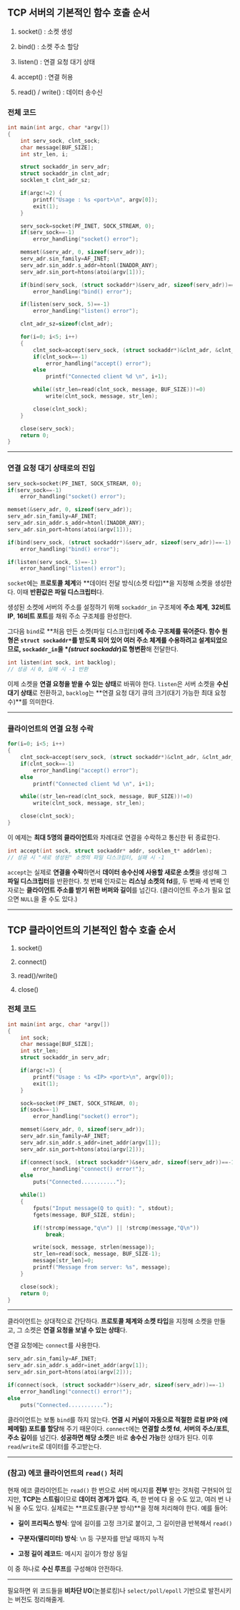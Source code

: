 
## TCP 서버의 기본적인 함수 호출 순서

1. socket() : 소켓 생성
    
2. bind() : 소켓 주소 할당
    
3. listen() : 연결 요청 대기 상태
    
4. accept() : 연결 허용
    
5. read() / write() : 데이터 송수신
    

### 전체 코드

```c
int main(int argc, char *argv[])
{
    int serv_sock, clnt_sock;
    char message[BUF_SIZE];
    int str_len, i;

    struct sockaddr_in serv_adr;
    struct sockaddr_in clnt_adr;
    socklen_t clnt_adr_sz;

    if(argc!=2) {
        printf("Usage : %s <port>\n", argv[0]);
        exit(1);
    }

    serv_sock=socket(PF_INET, SOCK_STREAM, 0);
    if(serv_sock==-1)
        error_handling("socket() error");

    memset(&serv_adr, 0, sizeof(serv_adr));
    serv_adr.sin_family=AF_INET;
    serv_adr.sin_addr.s_addr=htonl(INADDR_ANY);
    serv_adr.sin_port=htons(atoi(argv[1]));

    if(bind(serv_sock, (struct sockaddr*)&serv_adr, sizeof(serv_adr))==-1)
        error_handling("bind() error");

    if(listen(serv_sock, 5)==-1)
        error_handling("listen() error");

    clnt_adr_sz=sizeof(clnt_adr);

    for(i=0; i<5; i++)
    {
        clnt_sock=accept(serv_sock, (struct sockaddr*)&clnt_adr, &clnt_adr_sz);
        if(clnt_sock==-1)
            error_handling("accept() error");
        else
            printf("Connected client %d \n", i+1);

        while((str_len=read(clnt_sock, message, BUF_SIZE))!=0)
            write(clnt_sock, message, str_len);

        close(clnt_sock);
    }

    close(serv_sock);
    return 0;
}
```

---

### 연결 요청 대기 상태로의 진입

```c
serv_sock=socket(PF_INET, SOCK_STREAM, 0);
if(serv_sock==-1)
    error_handling("socket() error");

memset(&serv_adr, 0, sizeof(serv_adr));
serv_adr.sin_family=AF_INET;
serv_adr.sin_addr.s_addr=htonl(INADDR_ANY);
serv_adr.sin_port=htons(atoi(argv[1]));

if(bind(serv_sock, (struct sockaddr*)&serv_adr, sizeof(serv_adr))==-1)
    error_handling("bind() error");

if(listen(serv_sock, 5)==-1)
    error_handling("listen() error");
```

`socket`에는 **프로토콜 체계**와 **데이터 전달 방식(소켓 타입)**을 지정해 소켓을 생성한다. 이때 **반환값은 파일 디스크립터**다.

생성된 소켓에 서버의 주소를 설정하기 위해 `sockaddr_in` 구조체에 **주소 체계**, **32비트 IP**, **16비트 포트**를 채워 주소 구조체를 완성한다.

그다음 `bind`로 **처음 만든 소켓(파일 디스크립터)**에 **주소 구조체**를 묶어준다. 함수 원형은 `struct sockaddr*`를 받도록 되어 있어 **여러 주소 체계**를 수용하려고 설계되었으므로, `sockaddr_in`을 *_(struct sockaddr_)로 형변환**해 전달한다.

```c
int listen(int sock, int backlog);
// 성공 시 0, 실패 시 -1 반환
```

이제 소켓을 **연결 요청을 받을 수 있는 상태**로 바꿔야 한다. `listen`은 서버 소켓을 **수신 대기 상태**로 전환하고, `backlog`는 **연결 요청 대기 큐의 크기(대기 가능한 최대 요청 수)**를 의미한다.

---

### 클라이언트의 연결 요청 수락

```c
for(i=0; i<5; i++)
{
    clnt_sock=accept(serv_sock, (struct sockaddr*)&clnt_adr, &clnt_adr_sz);
    if(clnt_sock==-1)
        error_handling("accept() error");
    else
        printf("Connected client %d \n", i+1);

    while((str_len=read(clnt_sock, message, BUF_SIZE))!=0)
        write(clnt_sock, message, str_len);

    close(clnt_sock);
}
```

이 예제는 **최대 5명의 클라이언트**와 차례대로 연결을 수락하고 통신한 뒤 종료한다.

```c
int accept(int sock, struct sockaddr* addr, socklen_t* addrlen);
// 성공 시 "새로 생성된" 소켓의 파일 디스크립터, 실패 시 -1
```

`accept`는 실제로 **연결을 수락**하면서 **데이터 송수신에 사용할 새로운 소켓**을 생성해 그 **파일 디스크립터**를 반환한다. 첫 번째 인자로는 **리스닝 소켓의 fd**를, 두 번째·세 번째 인자로는 **클라이언트 주소를 받기 위한 버퍼와 길이**를 넘긴다. (클라이언트 주소가 필요 없으면 `NULL`을 줄 수도 있다.)

---

## TCP 클라이언트의 기본적인 함수 호출 순서

1. socket()
    
2. connect()
    
3. read()/write()
    
4. close()
    

### 전체 코드

```c
int main(int argc, char *argv[])
{
    int sock;
    char message[BUF_SIZE];
    int str_len;
    struct sockaddr_in serv_adr;

    if(argc!=3) {
        printf("Usage : %s <IP> <port>\n", argv[0]);
        exit(1);
    }

    sock=socket(PF_INET, SOCK_STREAM, 0);
    if(sock==-1)
        error_handling("socket() error");

    memset(&serv_adr, 0, sizeof(serv_adr));
    serv_adr.sin_family=AF_INET;
    serv_adr.sin_addr.s_addr=inet_addr(argv[1]);
    serv_adr.sin_port=htons(atoi(argv[2]));

    if(connect(sock, (struct sockaddr*)&serv_adr, sizeof(serv_adr))==-1)
        error_handling("connect() error!");
    else
        puts("Connected...........");

    while(1)
    {
        fputs("Input message(Q to quit): ", stdout);
        fgets(message, BUF_SIZE, stdin);

        if(!strcmp(message,"q\n") || !strcmp(message,"Q\n"))
            break;

        write(sock, message, strlen(message));
        str_len=read(sock, message, BUF_SIZE-1);
        message[str_len]=0;
        printf("Message from server: %s", message);
    }

    close(sock);
    return 0;
}
```

---

클라이언트는 상대적으로 간단하다. **프로토콜 체계와 소켓 타입**을 지정해 소켓을 만들고, 그 소켓은 **연결 요청을 보낼 수 있는 상태**다.

연결 요청에는 `connect`를 사용한다.

```c
serv_adr.sin_family=AF_INET;
serv_adr.sin_addr.s_addr=inet_addr(argv[1]);
serv_adr.sin_port=htons(atoi(argv[2]));

if(connect(sock, (struct sockaddr*)&serv_adr, sizeof(serv_adr))==-1)
    error_handling("connect() error!");
else
    puts("Connected...........");
```

클라이언트는 보통 `bind`를 하지 않는다. **연결 시 커널이 자동으로 적절한 로컬 IP와 (에페메럴) 포트를 할당**해 주기 때문이다. `connect`에는 **연결할 소켓 fd**, **서버의 주소/포트**, **주소 길이**를 넘긴다. **성공하면 해당 소켓**은 바로 **송수신 가능**한 상태가 된다. 이후 `read`/`write`로 데이터를 주고받는다.

---

### (참고) 에코 클라이언트의 `read()` 처리

현재 에코 클라이언트는 `read()` 한 번으로 서버 메시지를 **전부** 받는 것처럼 구현되어 있지만, **TCP는 스트림**이므로 **데이터 경계가 없다**. 즉, 한 번에 다 올 수도 있고, 여러 번 나눠 올 수도 있다. 실제로는 **프로토콜(구분 방식)**을 정해 처리해야 한다. 예를 들어:

- **길이 프리픽스 방식**: 앞에 길이를 고정 크기로 붙이고, 그 길이만큼 반복해서 `read()`
    
- **구분자(델리미터) 방식**: `\n` 등 구분자를 만날 때까지 누적
    
- **고정 길이 레코드**: 메시지 길이가 항상 동일
    

이 중 하나로 **수신 루프**를 구성해야 안전하다.

---

필요하면 위 코드들을 **비차단 I/O**(논블로킹)나 `select/poll/epoll` 기반으로 발전시키는 버전도 정리해줄게.